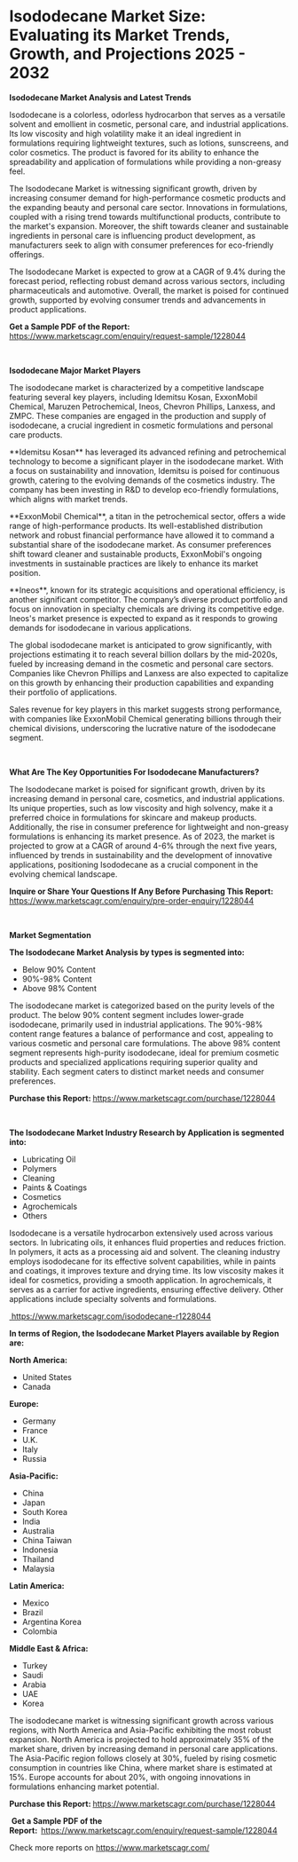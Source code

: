 <p><h1>Isododecane Market Size: Evaluating its Market Trends, Growth, and Projections 2025 - 2032</h1></p><p><strong>Isododecane Market Analysis and Latest Trends</strong></p>
<p><p>Isododecane is a colorless, odorless hydrocarbon that serves as a versatile solvent and emollient in cosmetic, personal care, and industrial applications. Its low viscosity and high volatility make it an ideal ingredient in formulations requiring lightweight textures, such as lotions, sunscreens, and color cosmetics. The product is favored for its ability to enhance the spreadability and application of formulations while providing a non-greasy feel.</p><p>The Isododecane Market is witnessing significant growth, driven by increasing consumer demand for high-performance cosmetic products and the expanding beauty and personal care sector. Innovations in formulations, coupled with a rising trend towards multifunctional products, contribute to the market's expansion. Moreover, the shift towards cleaner and sustainable ingredients in personal care is influencing product development, as manufacturers seek to align with consumer preferences for eco-friendly offerings.</p><p>The Isododecane Market is expected to grow at a CAGR of 9.4% during the forecast period, reflecting robust demand across various sectors, including pharmaceuticals and automotive. Overall, the market is poised for continued growth, supported by evolving consumer trends and advancements in product applications.</p></p>
<p><strong>Get a Sample PDF of the Report:&nbsp;</strong> <a href="https://www.marketscagr.com/enquiry/request-sample/1228044?utm_campaign=3561&utm_medium=2&utm_source=Github&utm_content=ia&utm_term=01042025&utm_id=isododecane">https://www.marketscagr.com/enquiry/request-sample/1228044</a></p>
<p>&nbsp;</p>
<p><strong>Isododecane Major Market Players</strong></p>
<p><p>The isododecane market is characterized by a competitive landscape featuring several key players, including Idemitsu Kosan, ExxonMobil Chemical, Maruzen Petrochemical, Ineos, Chevron Phillips, Lanxess, and ZMPC. These companies are engaged in the production and supply of isododecane, a crucial ingredient in cosmetic formulations and personal care products.</p><p>**Idemitsu Kosan** has leveraged its advanced refining and petrochemical technology to become a significant player in the isododecane market. With a focus on sustainability and innovation, Idemitsu is poised for continuous growth, catering to the evolving demands of the cosmetics industry. The company has been investing in R&D to develop eco-friendly formulations, which aligns with market trends.</p><p>**ExxonMobil Chemical**, a titan in the petrochemical sector, offers a wide range of high-performance products. Its well-established distribution network and robust financial performance have allowed it to command a substantial share of the isododecane market. As consumer preferences shift toward cleaner and sustainable products, ExxonMobil's ongoing investments in sustainable practices are likely to enhance its market position.</p><p>**Ineos**, known for its strategic acquisitions and operational efficiency, is another significant competitor. The company’s diverse product portfolio and focus on innovation in specialty chemicals are driving its competitive edge. Ineos's market presence is expected to expand as it responds to growing demands for isododecane in various applications.</p><p>The global isododecane market is anticipated to grow significantly, with projections estimating it to reach several billion dollars by the mid-2020s, fueled by increasing demand in the cosmetic and personal care sectors. Companies like Chevron Phillips and Lanxess are also expected to capitalize on this growth by enhancing their production capabilities and expanding their portfolio of applications. </p><p>Sales revenue for key players in this market suggests strong performance, with companies like ExxonMobil Chemical generating billions through their chemical divisions, underscoring the lucrative nature of the isododecane segment.</p></p>
<p>&nbsp;</p>
<p><strong>What Are The Key Opportunities For Isododecane Manufacturers?</strong></p>
<p><p>The Isododecane market is poised for significant growth, driven by its increasing demand in personal care, cosmetics, and industrial applications. Its unique properties, such as low viscosity and high solvency, make it a preferred choice in formulations for skincare and makeup products. Additionally, the rise in consumer preference for lightweight and non-greasy formulations is enhancing its market presence. As of 2023, the market is projected to grow at a CAGR of around 4-6% through the next five years, influenced by trends in sustainability and the development of innovative applications, positioning Isododecane as a crucial component in the evolving chemical landscape.</p></p>
<p><strong>Inquire or Share Your Questions If Any Before Purchasing This Report:</strong> <a href="https://www.marketscagr.com/enquiry/pre-order-enquiry/1228044?utm_campaign=3561&utm_medium=2&utm_source=Github&utm_content=ia&utm_term=01042025&utm_id=isododecane">https://www.marketscagr.com/enquiry/pre-order-enquiry/1228044</a></p>
<p>&nbsp;</p>
<p><strong>Market Segmentation</strong></p>
<p><strong>The Isododecane Market Analysis by types is segmented into:</strong></p>
<p><ul><li>Below 90% Content</li><li>90%-98% Content</li><li>Above 98% Content</li></ul></p>
<p><p>The isododecane market is categorized based on the purity levels of the product. The below 90% content segment includes lower-grade isododecane, primarily used in industrial applications. The 90%-98% content range features a balance of performance and cost, appealing to various cosmetic and personal care formulations. The above 98% content segment represents high-purity isododecane, ideal for premium cosmetic products and specialized applications requiring superior quality and stability. Each segment caters to distinct market needs and consumer preferences.</p></p>
<p><strong>Purchase this Report:&nbsp;</strong><a href="https://www.marketscagr.com/purchase/1228044?utm_campaign=3561&utm_medium=2&utm_source=Github&utm_content=ia&utm_term=01042025&utm_id=isododecane">https://www.marketscagr.com/purchase/1228044</a></p>
<p>&nbsp;</p>
<p><strong>The Isododecane Market Industry Research by Application is segmented into:</strong></p>
<p><ul><li>Lubricating Oil</li><li>Polymers</li><li>Cleaning</li><li>Paints & Coatings</li><li>Cosmetics</li><li>Agrochemicals</li><li>Others</li></ul></p>
<p><p>Isododecane is a versatile hydrocarbon extensively used across various sectors. In lubricating oils, it enhances fluid properties and reduces friction. In polymers, it acts as a processing aid and solvent. The cleaning industry employs isododecane for its effective solvent capabilities, while in paints and coatings, it improves texture and drying time. Its low viscosity makes it ideal for cosmetics, providing a smooth application. In agrochemicals, it serves as a carrier for active ingredients, ensuring effective delivery. Other applications include specialty solvents and formulations.</p></p>
<p><a href="https://www.marketscagr.com/isododecane-r1228044?utm_campaign=3561&utm_medium=2&utm_source=Github&utm_content=ia&utm_term=01042025&utm_id=isododecane">&nbsp;https://www.marketscagr.com/isododecane-r1228044</a></p>
<p><strong>In terms of Region, the Isododecane Market Players available by Region are:</strong></p>
<p>
    <p> <strong> North America: </strong>
        <ul>
            <li>United States</li>
            <li>Canada</li>
        </ul>
        </p> 
    <p> <strong> Europe: </strong>
        <ul>
            <li>Germany</li>
            <li>France</li>
            <li>U.K.</li>
            <li>Italy</li>
            <li>Russia</li>
        </ul>
        </p> 
    <p> <strong> Asia-Pacific: </strong>
        <ul>
            <li>China</li>
            <li>Japan</li>
            <li>South Korea</li>
            <li>India</li>
            <li>Australia</li>
            <li>China Taiwan</li>
            <li>Indonesia</li>
            <li>Thailand</li>
            <li>Malaysia</li>
        </ul>
        </p> 
    <p> <strong> Latin America: </strong>
        <ul>
            <li>Mexico</li>
            <li>Brazil</li>
            <li>Argentina Korea</li>
            <li>Colombia</li>
        </ul>
        </p> 
    <p> <strong> Middle East & Africa: </strong>
        <ul>
            <li>Turkey</li>
            <li>Saudi</li>
            <li>Arabia</li>
            <li>UAE</li>
            <li>Korea</li>
        </ul>
    </p>
    </p>
<p><p>The isododecane market is witnessing significant growth across various regions, with North America and Asia-Pacific exhibiting the most robust expansion. North America is projected to hold approximately 35% of the market share, driven by increasing demand in personal care applications. The Asia-Pacific region follows closely at 30%, fueled by rising cosmetic consumption in countries like China, where market share is estimated at 15%. Europe accounts for about 20%, with ongoing innovations in formulations enhancing market potential.</p></p>
<p><strong>Purchase this Report: </strong><a href="https://www.marketscagr.com/purchase/1228044?utm_campaign=3561&utm_medium=2&utm_source=Github&utm_content=ia&utm_term=01042025&utm_id=isododecane">https://www.marketscagr.com/purchase/1228044</a></p>
<p>&nbsp;<strong>Get a Sample PDF of the Report:&nbsp;&nbsp;</strong><a href="https://www.marketscagr.com/enquiry/request-sample/1228044?utm_campaign=3561&utm_medium=2&utm_source=Github&utm_content=ia&utm_term=01042025&utm_id=isododecane">https://www.marketscagr.com/enquiry/request-sample/1228044</a></p>
<p><strong></strong></p>
<p>Check more reports on <a href="https://www.marketscagr.com/?utm_campaign=3561&utm_medium=2&utm_source=Github&utm_content=ia&utm_term=01042025&utm_id=isododecane">https://www.marketscagr.com/</a></p>